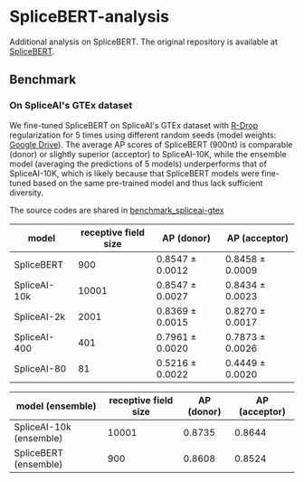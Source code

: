 # SpliceBERT-analysis
Additional analysis on SpliceBERT. 
The original repository is available at [SpliceBERT](https://github.com/biomed-AI/SpliceBERT).


## Benchmark

### On SpliceAI's GTEx dataset

We fine-tuned SpliceBERT on SpliceAI's GTEx dataset with [R-Drop](https://proceedings.neurips.cc/paper/2021/hash/5a66b9200f29ac3fa0ae244cc2a51b39-Abstract.html) regularization for 5 times using different random seeds (model weights: [Google Drive](https://drive.google.com/file/d/1sUrsKbe0HJfLmNxqcNkmZccy835V0UFP/view?usp=sharing)). 
The average AP scores of SpliceBERT (900nt) is comparable (donor) or slightly superior (acceptor) to SpliceAI-10K, 
while the ensemble model (averaging the predictions of 5 models) underperforms that of SpliceAI-10K, 
which is likely because that SpliceBERT models were fine-tuned based on the same pre-trained model and thus lack sufficient diversity.

The source codes are shared in [benchmark_spliceai-gtex](./benchmark_spliceai-gtex)

| model | receptive field size | AP (donor) | AP (acceptor) |  
| --- | --- | --- | ---- |  
SpliceBERT  | 900  | 0.8547 $\pm$ 0.0012  | 0.8458 $\pm$ 0.0009 |  
SpliceAI-10k  | 10001  | 0.8547 $\pm$ 0.0027  | 0.8434 $\pm$ 0.0023 |  
SpliceAI-2k  | 2001 | 0.8369 $\pm$ 0.0015  | 0.8270 $\pm$ 0.0017 |  
SpliceAI-400  | 401 | 0.7961 $\pm$ 0.0020  | 0.7873 $\pm$ 0.0026 |  
SpliceAI-80  | 81 | 0.5216 $\pm$ 0.0022  | 0.4449 $\pm$ 0.0020 |  


| model (ensemble) | receptive field size | AP (donor) | AP (acceptor) |  
| --- | --- | --- | ---- |  
SpliceAI-10k (ensemble)  | 10001  | 0.8735  | 0.8644 |  
SpliceBERT (ensemble)  | 900  | 0.8608  | 0.8524 |  


